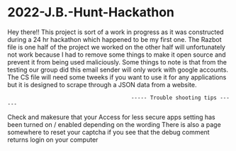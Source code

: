 # 2022-J.B.-Hunt-Hackathon

Hey there!!
This project is sort of a work in progress as it was constructed during a 24 hr hackathon which happened to be my first one.
The Razbot file is one half of the project we worked on the other half will unfortunately not work because I had to remove some things to make it open source and prevent it from being used maliciously.
Some things to note is that from the testing our group did this email sender will only work with google accounts. The CS file will need some tweeks if you want to use it for any applications but it is designed to scrape through a JSON data from a website.

                                           ----- Trouble shooting tips ------
Check and makesure that your Access for less secure apps setting has been turned on / enabled depending on the wording
There is also a page somewhere to reset your captcha if you see that the debug comment returns login on your computer 
